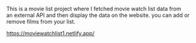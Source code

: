 This is a movie list project where I fetched movie watch list data from          
an external API and then display the data on the website. you can add or remove films from your list.                                                                                  
 
https://moviewatchlist1.netlify.app/      
